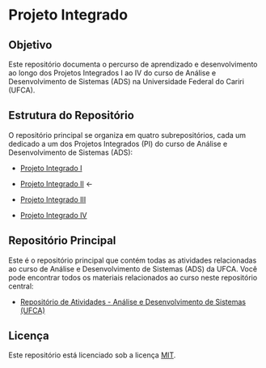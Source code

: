 # Projeto Integrado

## Objetivo
Este repositório documenta o percurso de aprendizado e desenvolvimento ao longo dos Projetos Integrados I ao IV do curso de Análise e Desenvolvimento de Sistemas (ADS) na Universidade Federal do Cariri (UFCA).

## Estrutura do Repositório
O repositório principal se organiza em quatro subrepositórios, cada um dedicado a um dos Projetos Integrados (PI) do curso de Análise e Desenvolvimento de Sistemas (ADS):

* [Projeto Integrado I](https://github.com/seu-user/PI-I)

* [Projeto Integrado II](https://github.com/devitruvius/PI-II-example) <-

* [Projeto Integrado III](https://github.com/seu-user/PI-III)

* [Projeto Integrado IV](https://github.com/seu-user/PI-IV)

## Repositório Principal

Este é o repositório principal que contém todas as atividades relacionadas ao curso de Análise e Desenvolvimento de Sistemas (ADS) da UFCA. Você pode encontrar todos os materiais relacionados ao curso neste repositório central:
* [Repositório de Atividades - Análise e Desenvolvimento de Sistemas (UFCA)](https://github.com/devitruvius/college-repository-template)
 
## Licença

Este repositório está licenciado sob a licença [MIT](https://choosealicense.com/licenses/mit/).
